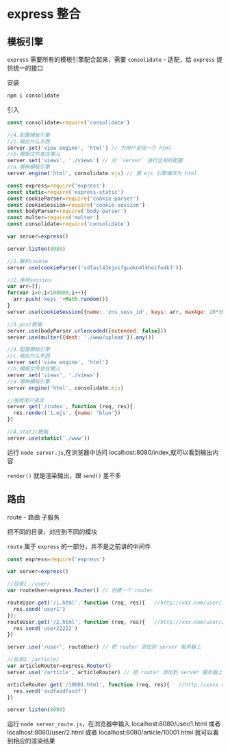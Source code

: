 # express 整合

## 模板引擎

`express` 需要所有的模板引擎配合起来，需要 `consolidate` - 适配，给 `express` 提供统一的接口

安装

```sh
npm i consolidate
```

引入

```js
const consolidate=require('consolidate')

//4.配置模板引擎
//c.输出什么东西
server.set('view engine', 'html') // 为用户呈现一个 html
//b.模板文件放在哪儿
server.set('views', './views') // 对 `server` 进行全局的配置
//a.哪种模板引擎
server.engine('html', consolidate.ejs) // 用 ejs 引擎编译为 html
```

```js
const express=require('express')
const static=require('express-static')
const cookieParser=require('cookie-parser')
const cookieSession=require('cookie-session')
const bodyParser=require('body-parser')
const multer=require('multer')
const consolidate=require('consolidate')

var server=express()

server.listen(8080)

//1.解析cookie
server.use(cookieParser('sdfasl43kjoifguokn4lkhoifo4k3'))

//2.使用session
var arr=[];
for(var i=0;i<100000;i++){
  arr.push('keys_'+Math.random())
}
server.use(cookieSession({name: 'zns_sess_id', keys: arr, maxAge: 20*3600*1000}))

//3.post数据
server.use(bodyParser.urlencoded({extended: false}))
server.use(multer({dest: './www/upload'}).any())

//4.配置模板引擎
//c.输出什么东西
server.set('view engine', 'html')
//b.模板文件放在哪儿
server.set('views', './views')
//a.哪种模板引擎
server.engine('html', consolidate.ejs)

//接收用户请求
server.get('/index', function (req, res){
  res.render('1.ejs', {name: 'blue'})
})

//4.static数据
server.use(static('./www'))
```

运行 `node server.js`,在浏览器中访问 localhost:8080/index,就可以看到输出内容

`render()` 就是渲染输出，跟 `send()` 差不多

## 路由

route - 路由 子服务

把不同的目录，对应到不同的模块

`route` 属于 `express` 的一部分，并不是之前讲的中间件

```js
const express=require('express')

var server=express()

//目录1：/user/
var routeUser=express.Router() // 创建一个 router

routeUser.get('/1.html', function (req, res){   //http://xxx.com/user/1.html
  res.send('user1')
});
routeUser.get('/2.html', function (req, res){   //http://xxx.com/user/2.html
  res.send('user22222')
})

server.use('/user', routeUser) // 把 router 添加到 server 服务器上

//目录2：/article/
var articleRouter=express.Router()
server.use('/article', articleRouter) // 把 router 添加到 server 服务器上

articleRouter.get('/10001.html', function (req, res){   //http://xxxx.com/article/10001.html
  res.send('asdfasdfasdf')
})

server.listen(8080)
```

运行 `node server_route.js`，在浏览器中输入 localhost:8080/user/1.html 或者 localhost:8080/user/2.html 或者 localhost:8080/article/10001.html 就可以看到相应的渲染结果